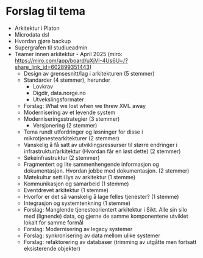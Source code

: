 # Forslag til tema


- Arkitektur i Platon
- Microdata dsl
- Hvordan gjøre backup
- Supergrafen til studiueadmin
- Teamer innen arkitektur - April 2025 (miro: https://miro.com/app/board/uXjVI-4Us6U=/?share_link_id=602899351443)
  - Design av grensesnitt/lag i arkitekturen (5 stemmer)
  - Standarder (4 stemmer), herunder
    - Lovkrav
    - Digdir, data.norge.no
    - Utvekslingsformater
  - Forslag: What we lost when we threw XML away
  - Modernisering av et levende system
  - Moderniseringsstrategier (3 stemmer)
    - Versjonering (2 stemmer)
  - Tema rundt utfordringer og løsninger for disse i mikrotjenestearkitekturer (2 stemmer)
  - Vanskelig å få satt av utviklingsressurser til større endringer i infrastruktur/arkitektur (Hvordan får en løst dette) (2 stemmer)
  - Søkeinfrastruktur (2 stemmer)
  - Fragmentert og lite sammenhengende informasjon og dokumentasjon. Hvordan jobbe med dokumentasjon. (2 stemmer)
  - Møtekultur sett i lys av arkitektur (1 stemme)
  - Kommunikasjon og samarbeid (1 stemme)
  - Eventdrevet arkitektur (1 stemme)
  - Hvorfor er det så vanskelig å lage felles tjenester? (1 stemme)
  - Integrasjon og systemtenkning (1 stemme)
  - Forslag: Manglende tjenesteorientert arkitektur i Sikt. Alle sin silo med (lignende) data, og gjerne de samme komponentene utviklet lokalt for samme formål
  - Forslag: Modernisering av legacy systemer
  - Forslag: synkronisering av data mellom ulike systemer
  - Forslag: refaktorering av databaser (trimming av utgåtte men fortsatt eksisterende objekter)
